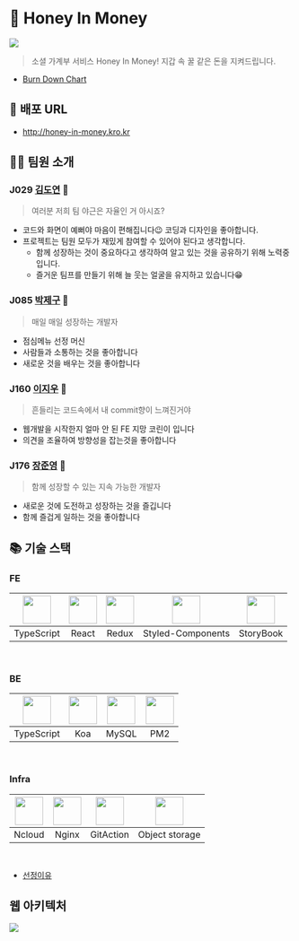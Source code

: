 # 🐝 Honey In Money
![](https://i.imgur.com/SluhULq.jpg)


> 소셜 가계부 서비스 Honey In Money! 지갑 속 꿀 같은 돈을 지켜드립니다.

* [Burn Down Chart](https://docs.google.com/spreadsheets/d/1BaVONJLvv911YMaRwExzqmGMBK1Jhyy16UbAbJw7feM/edit#gid=211076120)

## 🔗 배포 URL
* http://honey-in-money.kro.kr

## 🕵️‍♂️ 팀원 소개
### J029 [김도연](https://github.com/do02reen24) 🍋
> 여러분 저희 팀 야근은 자율인 거 아시죠?
* 코드와 화면이 예뻐야 마음이 편해집니다😉 코딩과 디자인을 좋아합니다.
* 프로젝트는 팀원 모두가 재밌게 참여할 수 있어야 된다고 생각합니다.
    * 함께 성장하는 것이 중요하다고 생각하여 알고 있는 것을 공유하기 위해 노력중입니다.
    * 즐거운 팀프를 만들기 위해 늘 웃는 얼굴을 유지하고 있습니다😁

### J085 [박제구](https://github.com/Zigje9) 🍓
> 매일 매일 성장하는 개발자
* 점심메뉴 선정 머신
* 사람들과 소통하는 것을 좋아합니다
* 새로운 것을 배우는 것을 좋아합니다

### J160 [이지우](https://github.com/leejiwoo2002) 🍎
> 흔들리는 코드속에서 내 commit향이 느껴진거야
* 웹개발을 시작한지 얼마 안 된 FE 지망 코린이 입니다
* 의견을 조율하여 방향성을 잡는것을 좋아합니다

### J176 [장준영](https://github.com/JunYoung7) 🍉
> 함께 성장할 수 있는 지속 가능한 개발자
* 새로운 것에 도전하고 성장하는 것을 즐깁니다
* 함께 즐겁게 일하는 것을 좋아합니다


## 📚 기술 스택

### FE

| <img width= 50 src="https://noticon-static.tammolo.com/dgggcrkxq/image/upload/v1566913457/noticon/eh4d0dnic4n1neth3fui.png"> | <img width= 50 src="https://noticon-static.tammolo.com/dgggcrkxq/image/upload/v1566557331/noticon/d5hqar2idkoefh6fjtpu.png"> | <img width= 50 src="https://noticon-static.tammolo.com/dgggcrkxq/image/upload/v1567749614/noticon/zgdaxpaif5ojeduonygb.png"> | <img width= 50 src="https://noticon-static.tammolo.com/dgggcrkxq/image/upload/v1568851518/noticon/lwj3hr9v1yoheimtwc1w.png"> | <img width= 50 src="https://i.imgur.com/CaPkmmW.png"> |
| :--: | :--: | :--: | :--: | :--: |
 | TypeScript | React | Redux | Styled-Components | StoryBook |

</br>

### BE
| <img width= 50 src="https://noticon-static.tammolo.com/dgggcrkxq/image/upload/v1566913457/noticon/eh4d0dnic4n1neth3fui.png"> | <img width= 50 src="https://i.imgur.com/OJDBuQy.png"> | <img width= 50 src="https://noticon-static.tammolo.com/dgggcrkxq/image/upload/v1603423163/noticon/az0cvs28lm7gxoowlsva.png"> | <img width= 50 src="https://i.imgur.com/1lgBkrb.png"> |
| :--: | :--: | :--: | :--: |
| TypeScript | Koa | MySQL | PM2 |

</br>


### Infra
 | <img width= 50 src="https://i.imgur.com/13vmPV0.png"> | <img width= 50 src="https://noticon-static.tammolo.com/dgggcrkxq/image/upload/v1566798146/noticon/lku5cppzh8r7awwsmmko.png"> | <img width= 50 src="https://i.imgur.com/7DqlbDX.png">| <img width=50 src="https://i.imgur.com/g3UkoDd.png">|
 | :--: | :--: | :--: | :--: |
 | Ncloud | Nginx | GitAction | Object storage|

<br/>

* [선정이유](https://github.com/boostcamp-2020/Project16-E-Account-Book/wiki/%F0%9F%91%A8%E2%80%8D%F0%9F%92%BB-%EA%B8%B0%EC%88%A0-%EC%8A%A4%ED%83%9D)

## 웹 아키텍처
![](https://i.imgur.com/rgaLvJH.png)


